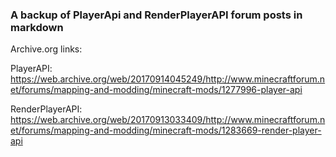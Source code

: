 ### A backup of PlayerApi and RenderPlayerAPI forum posts in markdown

Archive.org links:

PlayerAPI: https://web.archive.org/web/20170914045249/http://www.minecraftforum.net/forums/mapping-and-modding/minecraft-mods/1277996-player-api

RenderPlayerAPI: https://web.archive.org/web/20170913033409/http://www.minecraftforum.net/forums/mapping-and-modding/minecraft-mods/1283669-render-player-api
